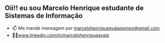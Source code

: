 ## Oii!! eu sou Marcelo Henrique estudante de Sistemas de Informação
- 📫 Me mande mensagem por marcelohenriqueayalagomes@gmail.com
- 🧑‍💼www.linkedin.com/in/marcelohenriqueayala
<div>
  <a >
    <a href="https://github.com/MarceloHAyala">
</div>
